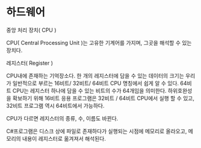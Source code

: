 # 하드웨어

중앙 처리 장치( CPU )

CPU( Central Processing Unit )는 고유한 기계어를 가지며, 그곳을 해석할 수 있는 장치다.

레지스터( Register )

CPU내에 존재하는 기억장소다. 한 개의 레지스터에 담을 수 있는 데이터의 크기는 우리가 일반적으로 부르는 16비트/ 32비트/ 64비트 CPU 명칭에서 쉽게 알 수 있다. 64비트 CPU는 레지스터 하나에 담을 수 있는 비트의 수가 64개임을 의미한다. 하위호완성을 확보하기 위해 16비트 응용 프로그램은 32비트 / 64비트 CPU에서 실행 할 수 있고, 32비트 프로그램 역시 64비트에서 가능하다.

CPU가 다르면 레지스터의 종류, 수, 이름도 바뀐다.

C#프로그램은 디스크 상에 파일로 존재하다가 실행되는 시점에 메모리로 올라오고, 메모리의 내용이 레지스터로 옮겨져서 해석된다. 













